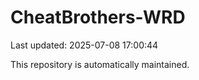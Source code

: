 # CheatBrothers-WRD

Last updated: 2025-07-08 17:00:44

This repository is automatically maintained.
